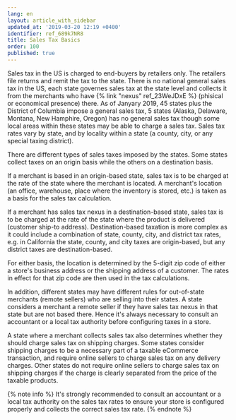 ```yaml
---
lang: en
layout: article_with_sidebar
updated_at: '2019-03-20 12:19 +0400'
identifier: ref_689k7NR8
title: Sales Tax Basics
order: 100
published: true
---
```

Sales tax in the US is charged to end-buyers by retailers only. The retailers file returns and remit the tax to the state. There is no national general sales tax in the US, each state governes sales tax at the state level and collects it from the merchants who have {% link "nexus" ref_23WeJDxE %} (phisical or economical presence) there. As of Janyary 2019, 45 states plus the District of Columbia impose a general sales tax, 5 states (Alaska, Delaware, Montana, New Hamphire, Oregon) has no general sales tax though some local areas within these states may be able to charge a sales tax. Sales tax rates vary by state, and by locality within a state (a county, city, or any special taxing district). 

There are different types of sales taxes imposed by the states. Some states collect taxes on an origin basis while the others on a destination basis.

If a merchant is based in an origin-based state, sales tax is to be charged at the rate of the state where the merchant is located. A merchant's location (an office, warehouse, place where the inventory is stored, etc.) is taken as a basis for the sales tax calculation. 

If a merchant has sales tax nexus in a destination-based state, sales tax is to be charged at the rate of the state where the product is delivered (customer ship-to address). Destination-based taxation is more complex as it could include a combination of state, county, city, and district tax rates, e.g. in California the state, county, and city taxes are origin-based, but any district taxes are destination-based.

For either basis, the location is determined by the 5-digit zip code of either a store's business address or the shipping address of a customer. The rates in effect for that zip code are then used in the tax calculations.

In addition, different states may have different rules for out-of-state merchants (remote sellers) who are selling into their states. A state considers a merchant a remote seller if they have sales tax nexus in that state but are not based there. Hence it's always necessary to consult an accountant or a local tax authority before configuring taxes in a store. 

A state where a merchant collects sales tax also determines whether they should charge sales tax on shipping charges. Some states consider shipping charges to be a necessary part of a taxable eCommerce transaction, and require online sellers to charge sales tax on any delivery charges. Other states do not require online sellers to charge sales tax on shipping charges if the charge is clearly separated from the price of the taxable products.

{% note info %}
It's strongly recommended to consult an accountant or a local tax authority on the sales tax rates to ensure your store is configured properly and collects the correct sales tax rate.
{% endnote %}
